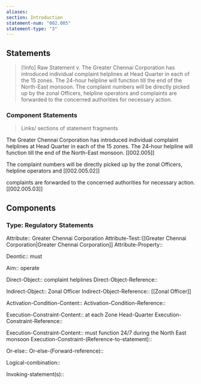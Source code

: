 ```yaml
---
aliases: 
section: Introduction
statement-num: "002.005"
statement-type: "3"
---
```


## Statements 
> [!info] Raw Statement
> v. The Greater Chennai Corporation has introduced individual complaint helplines at Head Quarter in each of the 15 zones. The 24-hour helpline will function till the end of the North-East monsoon. The complaint numbers will be directly picked up by the zonal Officers, helpline operators and complaints are forwarded to the concerned authorities for necessary action. 

### Component Statements
> Links/ sections of statement fragments 

The Greater Chennai Corporation 
has introduced 
individual complaint helplines 
at Head Quarter in each of the 15 zones. 
The 24-hour helpline will function till the end of the North-East monsoon. [[002.005]]

The complaint numbers will be directly picked up by the zonal Officers, helpline operators and [[002.005.02]]

complaints are forwarded to the concerned authorities for necessary action. [[002.005.03]]


## Components

### Type: Regulatory Statements
Attribute:: Greater Chennai Corporation
Attribute-Test::[[Greater Chennai Corporation|Greater Chennai Corporation]]
Attribute-Property::

Deontic:: must

Aim:: operate

Direct-Object:: complaint helplines 
Direct-Object-Reference::

Indirect-Object:: Zonal Officer
Indirect-Object-Reference:: [[Zonal Officer]]

Activation-Condition-Content::
Activation-Condition-Reference::

Execution-Constraint-Content::  at each Zone Head-Quarter
Execution-Constraint-Reference::

Execution-Constraint-Content:: must function 24/7 during the North East monsoon
Execution-Constraint-(Reference-to-statement)::

Or-else::
	Or-else-(Forward-reference)::

Logical-combination::

Invoking-statement(s)::